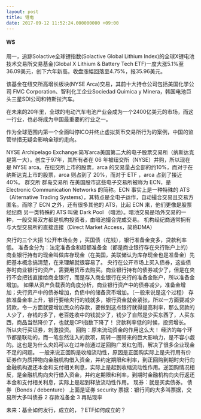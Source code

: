 ```yaml
---
layout: post
title: 锂电
date: 2017-09-12 11:52:24.000000000 +09:00
---
```


#### WS
周一，追踪Solactive全球锂指数(Solactive Global Lithium Index)的全球X锂电池技术交易所交易基金(Global X Lithium & Battery Tech ETF)一度大涨5.1%至36.09美元，创下六年新高。收盘涨幅回落至4.75%，报35.96美元。

该基金在纽交所高增长板块(NYSE Arca)交易，其前十大持仓公司包括美国化学公司 FMC Corporation、智利化工企业Sociedad Quimica y Minera，韩国电池巨头三星SDI公司和特斯拉汽车。

在未来的20年里，全球的电动汽车电池产业会成为一个2400亿美元的市场，而这一行业，也必将成为中国最重要的行业之一。

作为全球范围内第一个全面叫停ICO并终止虚拟货币交易所行为的案例，中国的监管举措无疑会影响全球的走向。

NYSE Archipelago Exchange:简写arca美国第二大的电子股票交易所（纳斯达克是第一大）。创立于97年，其所有者在 06 年被纽交所（NYSE）并购，所以现在是 NYSE arca。在纽交所上市的股票，arca 的交易量占全部的约10%，而对于在纳斯达克上市的股票，arca 则占到了 20%，而对于 ETF ，arca 占到了接近40%。
群交所  群岛交易所
在美国股市这些电子交易所被称为 ECN，是 Electronic Communication Networks 的简称。ECN 事实上是一种特殊的 ATS（Alternative Trading Systems），其特点是全电子运作，自动撮合交易且交易方匿名。而除了 ECN 之外，还有很多其他的 ATS，比起 ECN 来，他们更像是股票经纪商
另一类特殊的 ATS 叫做 Dark Pool （暗池）。暗池交易是场外交易的一种，一般交易双方都是机构投资者，由暗池撮合完成交易。
机构经纪商通常拥有与大型交易所的直接连接（Direct Market Access，简称DMA）

央行的三个大招
1公开市场业务  ，买国债（花钱），银行准备金变多，贷款利率低。
准备金分为：法定准备金和超额准备金（都是商业银行存在央行账户上的）
商业银行持有的现金叫做库存现金（在美国，美联储认为库存现金也是准备金）先把基本概念搞清楚，在来理解就很容易了。
央行在公开市场上买入债券，这些债券时商业银行的资产，需要用货币去购买。商业银行持有的债券减少了，但是在央行不会把钱直接给商业银行，而是存入商业银行在央行的准备金账户，所以准备金增加。
如果从资产负载表的角度分析，商业银行资产中的债券减少，准备金增加；央行资产中的债券增加，负债中的储备货币增加。（一般来说是这个过程）
存款准备金率上升，银行要给央行的钱就多，银行资金就会紧张，所以一方面要减少贷款，令一方面就要增加民众的存款，要做到这点银行就得提高利率，那么贷款的人少了，存钱的多了，老百姓收中的钱就少了，钱少了自然是少买东西了，人买东西，商品当然降价了，也就是CPI指数下降了！
贷款利率低的时候，投资增长。  所以央行买证券，刺激投资。
回购：原来流动资金的作用这么大！
经济的每个环节都是联动的，而一笔忽然注入的款项，周转一圈带来的巨大影响力，是不容小觑的。这也是为什么央妈可以在过年前通过逆回购广发红包雨，解决了很多企业现金不足的问题。
一般来说正回购是收缩流动性，原因是正回购实际上是央行用有价证券作为质押物向金融机构借入资金，并约定期限和利率，到正回购到期时央行向金融机构返还本金和支付相关利息，实际上是起到收缩流动性作用。逆回购情况相反，是金融机构向央行借入资金，并约定期限和利率，到期时金融机构向央行返还本金和支付相关利息，实际上是起到释放流动性作用。
现券：就是买卖债券。 债券（Bonds / debenture）  上面是证券 security
票据：银行间的大多叫票据，交易所大多叫债券
2 存款准备金
3 再贴现率


未来：基金如何发行，成立的，？ETF如何成立的？
